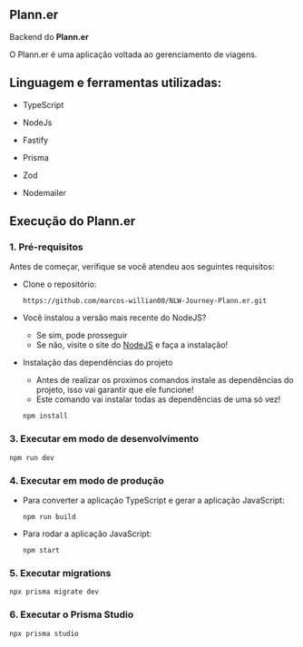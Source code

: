 ## Plann.er

Backend do **Plann.er**

O Plann.er é uma aplicação voltada ao gerenciamento de viagens.

## Linguagem e ferramentas utilizadas:

- TypeScript
  
- NodeJs
- Fastify
- Prisma
- Zod
- Nodemailer

## Execução do Plann.er

### 1. Pré-requisitos

Antes de começar, verifique se você atendeu aos seguintes requisitos:

- Clone o repositório:
  ```
  https://github.com/marcos-willian00/NLW-Journey-Plann.er.git
  ```

- Você instalou a versão mais recente do NodeJS?
  - Se sim, pode prosseguir
  - Se não, visite o site do [NodeJS](https://nodejs.org/en) e faça a instalação!

- Instalação das dependências do projeto
  - Antes de realizar os proximos comandos instale as dependências do projeto, isso vai garantir que ele funcione!
  - Este comando vai instalar todas as dependências de uma só vez!

  ```
  npm install
  ```

### 3. Executar em modo de desenvolvimento

```
npm run dev
```

### 4. Executar em modo de produção

- Para converter a aplicação TypeScript e gerar a aplicação JavaScript:
  ```
  npm run build
  ```
- Para rodar a aplicação JavaScript:
  ```
  npm start
  ```

### 5. Executar migrations

```
npx prisma migrate dev
```

### 6. Executar o Prisma Studio

```
npx prisma studio
```

